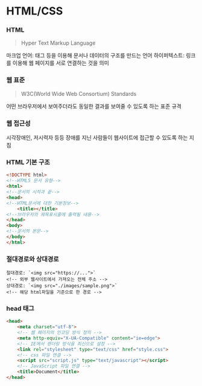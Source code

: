 # HTML/CSS

### HTML
> Hyper Text Markup Language

마크업 언어: 태그 등을 이용해 문서나 데이터의 구조를 만드는 언어
하이퍼텍스트: 링크를 이용해 웹 페이지를 서로 연결하는 것을 의미

### 웹 표준
> W3C(World Wide Web Consortium) Standards

어떤 브라우저에서 보여주더라도 동일한 결과를 보여줄 수 있도록 하는 표준 규격


### 웹 접근성
시각장애인, 저시력자 등등 장애를 지닌 사람들이 웹사이트에 접근할 수 있도록 하는 지침

### HTML 기본 구조

```html
<!DOCTYPE html>
<!--HTML5 문서 유형-->
<html>
<!--문서의 시작과 끝-->
<head>
<!--HTML문서에 대한 기본정보-->
	<title></title>
<!--브라우저의 제목표시줄에 출력될 내용-->
</head>
<body>
<!--문서의 본문-->
</body>
</html>

```

### 절대경로와 상대경로

```
절대경로: `<img src="https://...">`
<!-- 외부 웹사이트에서 가져오는 전체 주소 -->
상대경로: `<img src="./images/sample.png">`
<!-- 해당 html파일을 기준으로 한 경로 -->
```

### head 태그

```html
<head>
	<meta charset="utf-8">
	<!-- 웹 페이지의 인코딩 방식 정의 -->
	<meta http-equiv="X-UA-Compatible" content="ie=edge">
	<!-- IE에서 렌더링 방식을 최신으로 설정 -->
	<link rel="stylesheet" type="text/css" href="style.css">
	<!-- css 파일 연결 -->
	<script src="script.js" type="text/javascript"></script>
	<!-- JavaScript 파일 연결 -->
	<title>Document</title>
</head>
```











